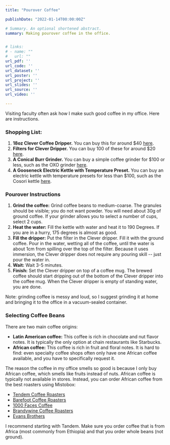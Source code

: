 ```yaml
---
title: "Pourover Coffee"

publishDate: "2022-01-14T00:00:00Z"

# Summary. An optional shortened abstract.
summary: Making pourover coffee in the office.


# links:
# - name: ""
#   url: ""
url_pdf: ''
url_code: ''
url_dataset: ''
url_poster: ''
url_project: ''
url_slides: ''
url_source: ''
url_video: ''

---
```


Visiting faculty often ask how I make such good coffee in my office. Here are instructions.

### Shopping List:

1. **18oz Clever Coffee Dripper.** You can buy this for around $40 [here](https://www.amazon.com/dp/B081GQQ7NH/).
2. **Filters for Clever Dripper.** You can buy 100 of these for around $20 [here](https://www.amazon.com/Coffee-Filters-Designed-Clever-Dripper/dp/B07RV48L1W/).
3. **A Conical Burr Grinder.** You can buy a simple coffee grinder for $100 or less, such as the OXO grinder [here](https://www.amazon.com/OXO-BREW-Conical-Coffee-Grinder/dp/B07CSKGLMM/).
4. **A Gooseneck Electric Kettle with Temperature Preset.** You can buy an electric kettle with temperature presets for less than $100, such as the Cosori kettle [here](https://www.amazon.com/COSORI-Electric-Gooseneck-Variable-Stainless/dp/B07T1CH2HH/).


### Pourover Instructions

1. **Grind the coffee:** Grind coffee beans to medium-coarse. The granules should be visible; you do not want powder. You will need about 30g of ground coffee. If your grinder allows you to select a number of cups, select 2 cups.
2. **Heat the water:** Fill the kettle with water and heat it to 190 Degrees. If you are in a hurry, 175 degrees is almost as good.
3. **Fill the dripper:** Put the filter in the Clever dripper. Fill it with the ground coffee. Pour in the water, wetting all of the coffee, until the water is about 1cm from spilling over the top of the filter. Because it uses immersion, the Clever dripper does not require any pouring skill -- just pour the water in.
4. **Wait:** Wait 3-5 minutes. 
5. **Finish:** Set the Clever dripper on top of a coffee mug. The brewed coffee should start dripping out of the bottom of the Clever dripper into the coffee mug. When the Clever dripper is empty of standing water, you are done.

Note: grinding coffee is messy and loud, so I suggest grinding it at home and bringing it to the office in a vacuum-sealed container.


### Selecting Coffee Beans

There are two main coffee origins:

- **Latin American coffee:** This coffee is rich in chocolate and nut flavor notes. It is typically the only option at chain restaurants like Starbucks.
- **African coffee:** This coffee is rich in fruit and floral notes. It is hard to find: even specialty coffee shops often only have one African coffee available, and you have to specifically request it.

The reason the coffee in my office smells so good is because I only buy African coffee, which smells like fruits instead of nuts. African coffee is typically not available in stores. Instead, you can order African coffee from the best roasters using Mistobox:

- [Tendem Coffee Roasters](https://www.mistobox.com/roaster-name/tandem-coffee-roasters)
- [Barefoot Coffee Roasters](https://www.mistobox.com/roaster-name/barefoot-coffee-roasters)
- [1000 Faces Coffee](https://www.mistobox.com/roaster-name/1000-faces)
- [Brandywine Coffee Roasters](https://www.mistobox.com/roaster-name/brandywine-coffee-roasters)
- [Evans Brothers](https://www.mistobox.com/roaster-name/evans-brothers-coffee-roasters)

I recommend starting with Tandem. Make sure you order coffee that is from Africa (most commonly from Ethiopia) and that you order whole beans (not ground).

